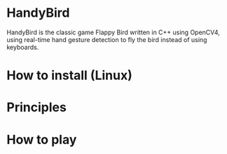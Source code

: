 # HandyBird
HandyBird is the classic game Flappy Bird written in C++ using OpenCV4, using real-time hand gesture detection to fly the bird instead of using keyboards.

# How to install (Linux)

# Principles

# How to play
